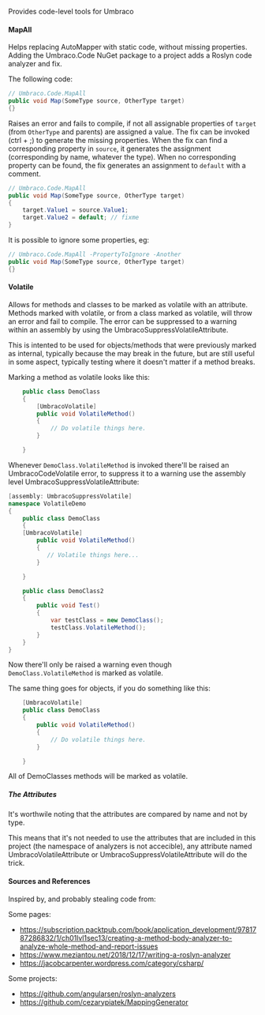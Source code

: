 Provides code-level tools for Umbraco

#### MapAll

Helps replacing AutoMapper with static code, without missing properties. Adding the Umbraco.Code NuGet package to a project adds a Roslyn code analyzer and fix.

The following code:

~~~~c#
// Umbraco.Code.MapAll
public void Map(SomeType source, OtherType target)
{}
~~~~

Raises an error and fails to compile, if not all assignable properties of `target` (from `OtherType` and parents) are assigned a value.
The fix can be invoked (ctrl + ;) to generate the missing properties.
When the fix can find a corresponding property in `source`, it generates the assignment (corresponding by name, whatever the type).
When no corresponding property can be found, the fix generates an assignment to `default` with a comment.

~~~~c#
// Umbraco.Code.MapAll
public void Map(SomeType source, OtherType target)
{
	target.Value1 = source.Value1;
	target.Value2 = default; // fixme
}
~~~~

It is possible to ignore some properties, eg:

~~~~c#
// Umbraco.Code.MapAll -PropertyToIgnore -Another
public void Map(SomeType source, OtherType target)
{}
~~~~

#### Volatile

Allows for methods and classes to be marked as volatile with an attribute. Methods marked with volatile, or from a class marked as volatile,
will throw an error and fail to compile. The error can be suppressed to a warning within an assembly by using the UmbracoSuppressVolatileAttribute.

This is intented to be used for objects/methods that were previously marked as internal, typically because the may break in the future, 
but are still useful in some aspect, typically testing where it doesn't matter if a method breaks. 

Marking a method as volatile looks like this: 
~~~c#
    public class DemoClass
    {
        [UmbracoVolatile]
        public void VolatileMethod()
        {
            // Do volatile things here.
        }

    }
~~~

Whenever ```DemoClass.VolatileMethod``` is invoked there'll be raised an UmbracoCodeVolatile error, 
to suppress it to a warning use the assembly level UmbracoSuppressVolatileAttribute: 
~~~c#
[assembly: UmbracoSuppressVolatile]
namespace VolatileDemo
{
    public class DemoClass
    {
	[UmbracoVolatile]
        public void VolatileMethod()
        {
           // Volatile things here...
        }

    }

    public class DemoClass2
    {
        public void Test()
        {
            var testClass = new DemoClass();
            testClass.VolatileMethod();
        }
    }
}
~~~

Now there'll only be raised a warning even though ```DemoClass.VolatileMethod``` is marked as volatile.

The same thing goes for objects, if you do something like this: 
~~~c#
    [UmbracoVolatile]
    public class DemoClass
    {
        public void VolatileMethod()
        {
            // Do volatile things here.
        }

    }
~~~

All of DemoClasses methods will be marked as volatile. 

##### The Attributes
It's worthwile noting that the attributes are compared by name and not by type. 

This means that it's not needed to use the attributes that are included in this project (the namespace of analyzers is not accecible), 
any attribute named UmbracoVolatileAttribute or UmbracoSuppressVolatileAttribute will do the trick. 


#### Sources and References

Inspired by, and probably stealing code from:

Some pages:
- https://subscription.packtpub.com/book/application_development/9781787286832/1/ch01lvl1sec13/creating-a-method-body-analyzer-to-analyze-whole-method-and-report-issues
- https://www.meziantou.net/2018/12/17/writing-a-roslyn-analyzer
- https://jacobcarpenter.wordpress.com/category/csharp/

Some projects:
- https://github.com/angularsen/roslyn-analyzers
- https://github.com/cezarypiatek/MappingGenerator

